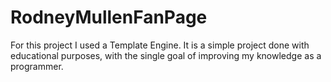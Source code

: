 # RodneyMullenFanPage
For this project I used a Template Engine. It is a simple project done with educational purposes, with the single goal of improving my knowledge as a programmer.
